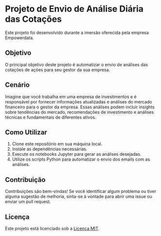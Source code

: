 # Projeto de Envio de Análise Diária das Cotações

Este projeto foi desenvolvido durante a imersão oferecida pela empresa Empowerdata.

## Objetivo

O principal objetivo deste projeto é automatizar o envio de análises das cotações de ações para seu gestor da sua empresa.

## Cenário

Imagine que você trabalha em uma empresa de investimentos e é responsável por fornecer informações atualizadas e análises do mercado financeiro para o gestor da empresa. Essas análises podem incluir insights sobre tendências do mercado, recomendações de investimento e análises técnicas e fundamentais de diferentes ativos.

## Como Utilizar

1. Clone este repositório em sua máquina local.
2. Instale as dependências necessárias.
3. Execute os notebooks Jupyter para gerar as análises desejadas.
4. Utilize os scripts Python para automatizar o envio dos emails com as análises.

## Contribuição

Contribuições são bem-vindas! Se você identificar algum problema ou tiver alguma sugestão de melhoria, sinta-se à vontade para abrir uma issue ou enviar um pull request.

## Licença

Este projeto está licenciado sob a [Licença MIT](LICENSE).
